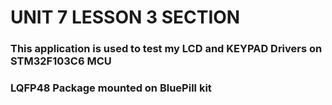 # UNIT 7 LESSON 3 SECTION

### This application is used to test my LCD and KEYPAD Drivers on STM32F103C6 MCU

### LQFP48 Package mounted on BluePill kit
